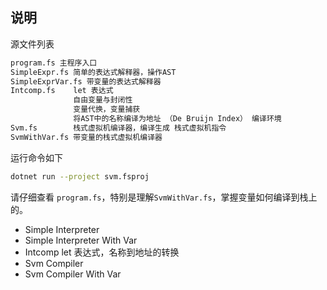 
## 说明

源文件列表

```sh
program.fs 主程序入口
SimpleExpr.fs 简单的表达式解释器，操作AST
SimpleExprVar.fs 带变量的表达式解释器
Intcomp.fs    let 表达式 
              自由变量与封闭性
              变量代换，变量捕获
              将AST中的名称编译为地址 （De Bruijn Index） 编译环境
Svm.fs        栈式虚拟机编译器，编译生成 栈式虚拟机指令
SvmWithVar.fs 带变量的栈式虚拟机编译器

```

运行命令如下

```sh
dotnet run --project svm.fsproj
```

请仔细查看 `program.fs`，特别是理解`SvmWithVar.fs`，掌握变量如何编译到栈上的。
- Simple Interpreter    
- Simple Interpreter With Var
- Intcomp let 表达式，名称到地址的转换
- Svm Compiler
- Svm Compiler With Var